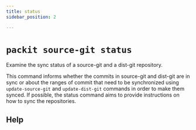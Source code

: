 ```yaml
---
title: status
sidebar_position: 2

---
```


# `packit source-git status`

Examine the sync status of a source-git and a dist-git repository.

This command informs whether the commits in source-git and dist-git are
in sync or about the ranges of commit that need to be synchronized using
`update-source-git` and `update-dist-git` commands in order to make them
synced. If possible, the status command aims to provide instructions on
how to sync the repositories.

## Help


